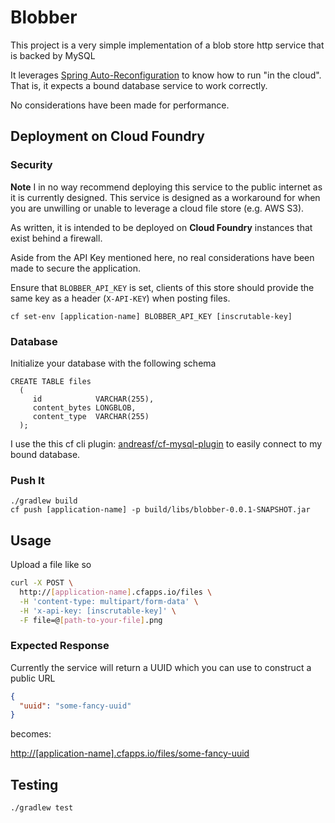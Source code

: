 # Blobber

This project is a very simple implementation of a blob store http service that is backed by MySQL

It leverages [Spring Auto-Reconfiguration](https://github.com/cloudfoundry/java-buildpack-auto-reconfiguration) to know how to run "in the cloud". That is, it expects a bound database service to work correctly.

No considerations have been made for performance.

## Deployment on Cloud Foundry

### Security

**Note** I in no way recommend deploying this service to the public internet as it is currently designed. This service is designed as a workaround for when you are unwilling or unable to leverage a cloud file store (e.g. AWS S3).

As written, it is intended to be deployed on **Cloud Foundry** instances that exist behind a firewall.

Aside from the API Key mentioned here, no real considerations have been made to secure the application.

Ensure that `BLOBBER_API_KEY` is set, clients of this store should provide the same key as a header (`X-API-KEY`) when posting files.

```
cf set-env [application-name] BLOBBER_API_KEY [inscrutable-key]
```

### Database

Initialize your database with the following schema

 ```
 CREATE TABLE files 
   ( 
      id            VARCHAR(255), 
      content_bytes LONGBLOB, 
      content_type  VARCHAR(255) 
   ); 
 ```
 
I use the this cf cli plugin: [andreasf/cf-mysql-plugin](https://github.com/andreasf/cf-mysql-plugin) to easily connect to my bound database.

### Push It

```
./gradlew build
cf push [application-name] -p build/libs/blobber-0.0.1-SNAPSHOT.jar
```

## Usage
Upload a file like so

```bash
curl -X POST \
  http://[application-name].cfapps.io/files \
  -H 'content-type: multipart/form-data' \
  -H 'x-api-key: [inscrutable-key]' \
  -F file=@[path-to-your-file].png
```

### Expected Response
Currently the service will return a UUID which you can use to construct a public URL

```json
{
  "uuid": "some-fancy-uuid" 
}
```

becomes:

<http://[application-name].cfapps.io/files/some-fancy-uuid>

## Testing

```bash
./gradlew test
```
